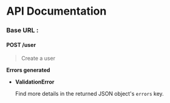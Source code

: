 # API Documentation

### Base URL :

#### POST /user

> Create a user

**Errors generated**

- **ValidationError**

  Find more details in the returned JSON object's `errors` key.
